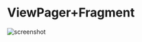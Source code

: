 # ViewPager+Fragment
![screenshot](https://github.com/ykmeory/ViewPager_Fragment/blob/master/screenshot.jpg "截图")

